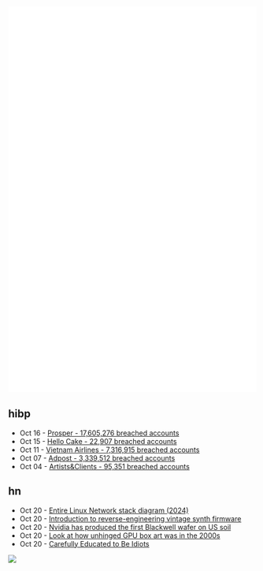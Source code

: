 ![Metrics](https://raw.githubusercontent.com/phixion/phixion/master/metrics.svg)

## hibp

<!--
for https://github.com/phixion/phixion/blob/main/.github/workflows/feeds.yml
-->
<!--START_SECTION:haveibeenpwnd-->
- Oct 16 - [Prosper - 17,605,276 breached accounts](https://haveibeenpwned.com/Breach/Prosper)
- Oct 15 - [Hello Cake - 22,907 breached accounts](https://haveibeenpwned.com/Breach/HelloCake)
- Oct 11 - [Vietnam Airlines - 7,316,915 breached accounts](https://haveibeenpwned.com/Breach/VietnamAirlines)
- Oct 07 - [Adpost - 3,339,512 breached accounts](https://haveibeenpwned.com/Breach/Adpost)
- Oct 04 - [Artists&Clients - 95,351 breached accounts](https://haveibeenpwned.com/Breach/ArtistsNClients)
<!--END_SECTION:haveibeenpwnd-->

## hn

<!--
for https://github.com/phixion/phixion/blob/main/.github/workflows/feeds.yml
-->
<!--START_SECTION:hn-->
- Oct 20 - [Entire Linux Network stack diagram (2024)](https://zenodo.org/records/14179366)
- Oct 20 - [Introduction to reverse-engineering vintage synth firmware](https://ajxs.me/blog/Introduction_to_Reverse-Engineering_Vintage_Synth_Firmware.html)
- Oct 20 - [Nvidia has produced the first Blackwell wafer on US soil](https://www.xda-developers.com/nvidia-produced-first-blackwell-wafer-us-soil/)
- Oct 20 - [Look at how unhinged GPU box art was in the 2000s](https://www.xda-developers.com/absolutely-unhinged-gpu-box-art-from-the-early-2000s/)
- Oct 20 - [Carefully Educated to Be Idiots](https://www.hilarylayne.com/p/very-carefully-educated-to-be-idiots)
<!--END_SECTION:hn-->

<!--
for https://yhype.me
-->
![](https://hit.yhype.me/github/profile?user_id=13013670)
